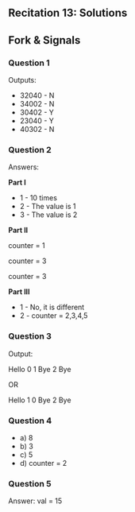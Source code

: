 Recitation 13: Solutions
----------

## Fork & Signals

### Question 1

Outputs:

* 32040 - N
* 34002 - N
* 30402 - Y
* 23040 - Y
* 40302 - N

### Question 2

Answers:

**Part I**

* 1 - 10 times
* 2 - The value is 1
* 3 - The value is 2

**Part II**

counter = 1

counter = 3

counter = 3

**Part III**

* 1 - No, it is different
* 2 - counter = 2,3,4,5

### Question 3

Output:

Hello
0
1
Bye
2
Bye

OR

Hello
1
0
Bye
2
Bye

### Question 4

* a) 8
* b) 3 
* c) 5
* d) counter = 2

### Question 5

Answer: val = 15

